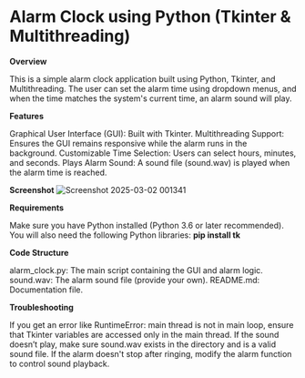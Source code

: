 # Alarm Clock using Python (Tkinter & Multithreading)

**Overview**

This is a simple alarm clock application built using Python, Tkinter, and Multithreading. The user can set the alarm time using dropdown menus, and when the time matches the system's current time, an alarm sound will play.

**Features**

Graphical User Interface (GUI): Built with Tkinter.
Multithreading Support: Ensures the GUI remains responsive while the alarm runs in the background.
Customizable Time Selection: Users can select hours, minutes, and seconds.
Plays Alarm Sound: A sound file (sound.wav) is played when the alarm time is reached.

**Screenshot**
![Screenshot 2025-03-02 001341](https://github.com/user-attachments/assets/dffe88e9-8fc5-41e7-9bdd-d5d3588516e9)


**Requirements**

Make sure you have Python installed (Python 3.6 or later recommended). You will also need the following Python libraries:
**pip install tk**

**Code Structure**

alarm_clock.py: The main script containing the GUI and alarm logic.
sound.wav: The alarm sound file (provide your own).
README.md: Documentation file.

**Troubleshooting**

If you get an error like RuntimeError: main thread is not in main loop, ensure that Tkinter variables are accessed only in the main thread.
If the sound doesn’t play, make sure sound.wav exists in the directory and is a valid sound file.
If the alarm doesn't stop after ringing, modify the alarm function to control sound playback.
